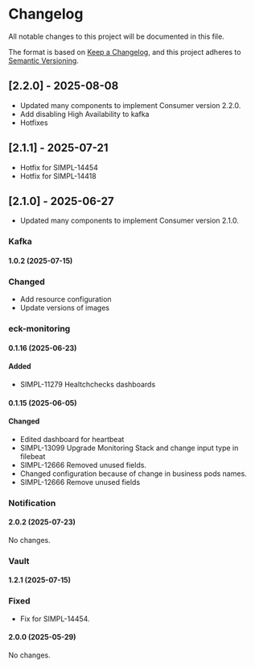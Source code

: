 # Changelog
All notable changes to this project will be documented in this file.

The format is based on [Keep a Changelog](https://keepachangelog.com/en/1.0.0/),
and this project adheres to [Semantic Versioning](https://semver.org/spec/v2.0.0.html).

## [2.2.0] - 2025-08-08
- Updated many components to implement Consumer version 2.2.0.
- Add disabling High Availability to kafka
- Hotfixes

## [2.1.1] - 2025-07-21

- Hotfix for SIMPL-14454
- Hotfix for SIMPL-14418

## [2.1.0] - 2025-06-27
- Updated many components to implement Consumer version 2.1.0.


### Kafka

#### 1.0.2 (2025-07-15)

### Changed
- Add resource configuration
- Update versions of images


### eck-monitoring

#### 0.1.16 (2025-06-23)

#### Added
- SIMPL-11279 Healtchchecks dashboards
#### 0.1.15 (2025-06-05)

#### Changed
- Edited dashboard for heartbeat
- SIMPL-13099 Upgrade Monitoring Stack and change input type in filebeat
- SIMPL-12666 Removed unused fields.
- Changed configuration because of change in business pods names.
- SIMPL-12666 Remove unused fields


### Notification

#### 2.0.2 (2025-07-23)
No changes.


### Vault

#### 1.2.1 (2025-07-15)

### Fixed
- Fix for SIMPL-14454.
#### 2.0.0 (2025-05-29)
No changes.
